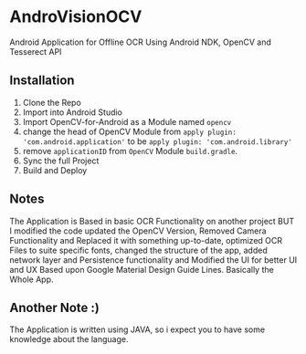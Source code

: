 # AndroVisionOCV
 Android Application for Offline OCR Using Android NDK, OpenCV and Tesserect API

## Installation

1. Clone the Repo
2. Import into Android Studio
3. Import OpenCV-for-Android as a Module named `opencv`
4. change the head of OpenCV Module from `apply plugin: 'com.android.application'` to be `apply plugin: 'com.android.library'`
5. remove `applicationID` from `OpenCV` Module `build.gradle`.
6. Sync the full Project
7. Build and Deploy



## Notes

The Application is Based in basic OCR Functionality on another project BUT I modified the code updated the OpenCV Version, Removed Camera Functionality and Replaced it with something up-to-date, optimized OCR Files to suite specific fonts, changed the structure of the app, added network layer and Persistence functionality and Modified the UI for better UI and UX Based upon Google Material Design Guide Lines. Basically the Whole App.



## Another Note :)

The Application is written using JAVA, so i expect you to have some knowledge about the language. 